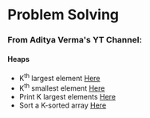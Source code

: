 # Problem Solving

### From Aditya Verma's YT Channel:
#### Heaps
- K<sup>th</sup> largest element [Here](https://github.com/anjalikaushik20/Problem-solving/blob/master/Heaps/kthLargest.cpp)
- K<sup>th</sup> smallest element [Here](https://github.com/anjalikaushik20/Problem-solving/blob/master/Heaps/kthSmallest.cpp)
- Print K largest elements [Here](https://github.com/anjalikaushik20/Problem-solving/blob/master/Heaps/KLargestElements.cpp)
- Sort a K-sorted array [Here](https://github.com/anjalikaushik20/Problem-solving/blob/master/Heaps/KSortedArray.cpp)

